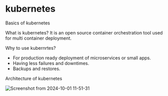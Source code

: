 # kubernetes
Basics of kubernetes

What is kubernetes?
It is an open source container orchestration tool used for multi container deployment.

Why to use kubernrtes?
- For production ready deployment of microservices or small apps.
- Having less failures and downtimes.
- Backups and restores.

Architecture of kubernetes

![Screenshot from 2024-10-01 11-51-31](https://github.com/user-attachments/assets/a1e2c439-c5da-4dce-8aeb-a843d0361926)





